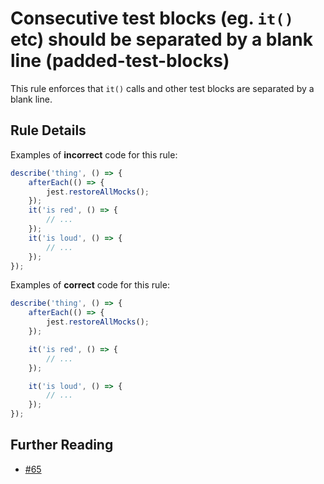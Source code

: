 <!--
SPDX-FileCopyrightText: © 2020 Liferay Inc. <https://liferay.com>

SPDX-License-Identifier: MIT
-->

# Consecutive test blocks (eg. `it()` etc) should be separated by a blank line (padded-test-blocks)

This rule enforces that `it()` calls and other test blocks are separated by a blank line.

## Rule Details

Examples of **incorrect** code for this rule:

```js
describe('thing', () => {
	afterEach(() => {
		jest.restoreAllMocks();
	});
	it('is red', () => {
		// ...
	});
	it('is loud', () => {
		// ...
	});
});
```

Examples of **correct** code for this rule:

```js
describe('thing', () => {
	afterEach(() => {
		jest.restoreAllMocks();
	});

	it('is red', () => {
		// ...
	});

	it('is loud', () => {
		// ...
	});
});
```

## Further Reading

-   [#65](https://github.com/liferay/eslint-config-liferay/issues/65)
